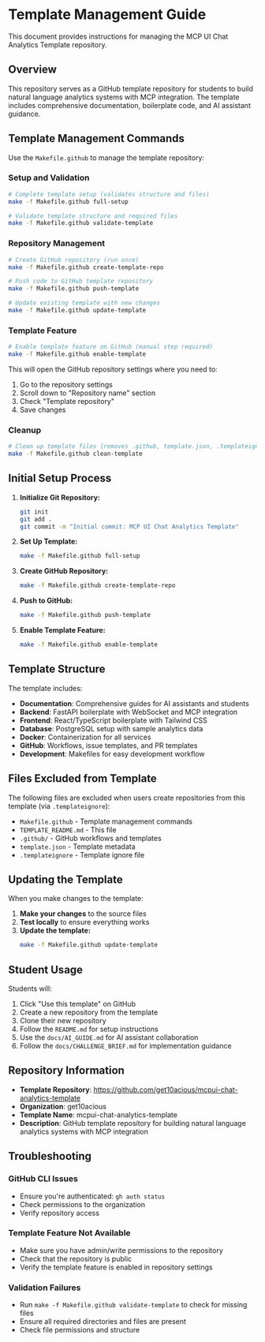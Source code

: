 # Template Management Guide

This document provides instructions for managing the MCP UI Chat Analytics Template repository.

## Overview

This repository serves as a GitHub template repository for students to build natural language analytics systems with MCP integration. The template includes comprehensive documentation, boilerplate code, and AI assistant guidance.

## Template Management Commands

Use the `Makefile.github` to manage the template repository:

### Setup and Validation

```bash
# Complete template setup (validates structure and files)
make -f Makefile.github full-setup

# Validate template structure and required files
make -f Makefile.github validate-template
```

### Repository Management

```bash
# Create GitHub repository (run once)
make -f Makefile.github create-template-repo

# Push code to GitHub template repository
make -f Makefile.github push-template

# Update existing template with new changes
make -f Makefile.github update-template
```

### Template Feature

```bash
# Enable template feature on GitHub (manual step required)
make -f Makefile.github enable-template
```

This will open the GitHub repository settings where you need to:
1. Go to the repository settings
2. Scroll down to "Repository name" section
3. Check "Template repository"
4. Save changes

### Cleanup

```bash
# Clean up template files (removes .github, template.json, .templateignore)
make -f Makefile.github clean-template
```

## Initial Setup Process

1. **Initialize Git Repository:**
   ```bash
   git init
   git add .
   git commit -m "Initial commit: MCP UI Chat Analytics Template"
   ```

2. **Set Up Template:**
   ```bash
   make -f Makefile.github full-setup
   ```

3. **Create GitHub Repository:**
   ```bash
   make -f Makefile.github create-template-repo
   ```

4. **Push to GitHub:**
   ```bash
   make -f Makefile.github push-template
   ```

5. **Enable Template Feature:**
   ```bash
   make -f Makefile.github enable-template
   ```

## Template Structure

The template includes:

- **Documentation**: Comprehensive guides for AI assistants and students
- **Backend**: FastAPI boilerplate with WebSocket and MCP integration
- **Frontend**: React/TypeScript boilerplate with Tailwind CSS
- **Database**: PostgreSQL setup with sample analytics data
- **Docker**: Containerization for all services
- **GitHub**: Workflows, issue templates, and PR templates
- **Development**: Makefiles for easy development workflow

## Files Excluded from Template

The following files are excluded when users create repositories from this template (via `.templateignore`):

- `Makefile.github` - Template management commands
- `TEMPLATE_README.md` - This file
- `.github/` - GitHub workflows and templates
- `template.json` - Template metadata
- `.templateignore` - Template ignore file

## Updating the Template

When you make changes to the template:

1. **Make your changes** to the source files
2. **Test locally** to ensure everything works
3. **Update the template:**
   ```bash
   make -f Makefile.github update-template
   ```

## Student Usage

Students will:

1. Click "Use this template" on GitHub
2. Create a new repository from the template
3. Clone their new repository
4. Follow the `README.md` for setup instructions
5. Use the `docs/AI_GUIDE.md` for AI assistant collaboration
6. Follow the `docs/CHALLENGE_BRIEF.md` for implementation guidance

## Repository Information

- **Template Repository**: https://github.com/get10acious/mcpui-chat-analytics-template
- **Organization**: get10acious
- **Template Name**: mcpui-chat-analytics-template
- **Description**: GitHub template repository for building natural language analytics systems with MCP integration

## Troubleshooting

### GitHub CLI Issues
- Ensure you're authenticated: `gh auth status`
- Check permissions to the organization
- Verify repository access

### Template Feature Not Available
- Make sure you have admin/write permissions to the repository
- Check that the repository is public
- Verify the template feature is enabled in repository settings

### Validation Failures
- Run `make -f Makefile.github validate-template` to check for missing files
- Ensure all required directories and files are present
- Check file permissions and structure
